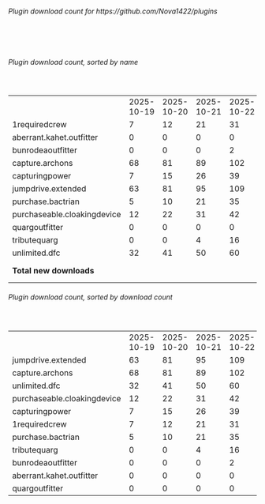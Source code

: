 <h6>Plugin download count for https://github.com/Nova1422/plugins</h6><br>
<br>
<h6>Plugin download count, sorted by name</h6><sub><sup><br>
<table>
	<tr>
		<td></td>
		<td>2025-10-19</td>
		<td>2025-10-20</td>
		<td>2025-10-21</td>
		<td>2025-10-22</td>
		<td>2025-10-23</td>
		<td>2025-10-24</td>
		<td>2025-10-25</td>
		<td>today +</td>
	</tr>
	<tr>
		<td>1requiredcrew</td>
		<td>7</td>
		<td>12</td>
		<td>21</td>
		<td>31</td>
		<td>52</td>
		<td>90</td>
		<td>105</td>
		<td>+ 15</td>
	</tr>
	<tr>
		<td>aberrant.kahet.outfitter</td>
		<td>0</td>
		<td>0</td>
		<td>0</td>
		<td>0</td>
		<td>8</td>
		<td>13</td>
		<td>19</td>
		<td>+ 6</td>
	</tr>
	<tr>
		<td>bunrodeaoutfitter</td>
		<td>0</td>
		<td>0</td>
		<td>0</td>
		<td>2</td>
		<td>18</td>
		<td>24</td>
		<td>30</td>
		<td>+ 6</td>
	</tr>
	<tr>
		<td>capture.archons</td>
		<td>68</td>
		<td>81</td>
		<td>89</td>
		<td>102</td>
		<td>123</td>
		<td>152</td>
		<td>167</td>
		<td>+ 15</td>
	</tr>
	<tr>
		<td>capturingpower</td>
		<td>7</td>
		<td>15</td>
		<td>26</td>
		<td>39</td>
		<td>62</td>
		<td>90</td>
		<td>105</td>
		<td>+ 15</td>
	</tr>
	<tr>
		<td>jumpdrive.extended</td>
		<td>63</td>
		<td>81</td>
		<td>95</td>
		<td>109</td>
		<td>134</td>
		<td>162</td>
		<td>178</td>
		<td>+ 16</td>
	</tr>
	<tr>
		<td>purchase.bactrian</td>
		<td>5</td>
		<td>10</td>
		<td>21</td>
		<td>35</td>
		<td>56</td>
		<td>85</td>
		<td>102</td>
		<td>+ 17</td>
	</tr>
	<tr>
		<td>purchaseable.cloakingdevice</td>
		<td>12</td>
		<td>22</td>
		<td>31</td>
		<td>42</td>
		<td>65</td>
		<td>94</td>
		<td>111</td>
		<td>+ 17</td>
	</tr>
	<tr>
		<td>quargoutfitter</td>
		<td>0</td>
		<td>0</td>
		<td>0</td>
		<td>0</td>
		<td>0</td>
		<td>3</td>
		<td>7</td>
		<td>+ 4</td>
	</tr>
	<tr>
		<td>tributequarg</td>
		<td>0</td>
		<td>0</td>
		<td>4</td>
		<td>16</td>
		<td>33</td>
		<td>59</td>
		<td>77</td>
		<td>+ 18</td>
	</tr>
	<tr>
		<td>unlimited.dfc</td>
		<td>32</td>
		<td>41</td>
		<td>50</td>
		<td>60</td>
		<td>79</td>
		<td>106</td>
		<td>121</td>
		<td>+ 15</td>
	</tr>
	<tr style="font-weight:bold;">
		<td>Total new downloads</td>
		<td></td>
		<td></td>
		<td></td>
		<td></td>
		<td></td>
		<td></td>
		<td></td>
		<td>+ 144</td>
	</tr>
</table>
</sub></sup>
<h6>Plugin download count, sorted by download count</h6><sub><sup><br>
<table>
	<tr>
		<td></td>
		<td>2025-10-19</td>
		<td>2025-10-20</td>
		<td>2025-10-21</td>
		<td>2025-10-22</td>
		<td>2025-10-23</td>
		<td>2025-10-24</td>
		<td>2025-10-25</td>
		<td>today +</td>
	</tr>
	<tr>
		<td>jumpdrive.extended</td>
		<td>63</td>
		<td>81</td>
		<td>95</td>
		<td>109</td>
		<td>134</td>
		<td>162</td>
		<td>178</td>
		<td>+ 16</td>
	</tr>
	<tr>
		<td>capture.archons</td>
		<td>68</td>
		<td>81</td>
		<td>89</td>
		<td>102</td>
		<td>123</td>
		<td>152</td>
		<td>167</td>
		<td>+ 15</td>
	</tr>
	<tr>
		<td>unlimited.dfc</td>
		<td>32</td>
		<td>41</td>
		<td>50</td>
		<td>60</td>
		<td>79</td>
		<td>106</td>
		<td>121</td>
		<td>+ 15</td>
	</tr>
	<tr>
		<td>purchaseable.cloakingdevice</td>
		<td>12</td>
		<td>22</td>
		<td>31</td>
		<td>42</td>
		<td>65</td>
		<td>94</td>
		<td>111</td>
		<td>+ 17</td>
	</tr>
	<tr>
		<td>capturingpower</td>
		<td>7</td>
		<td>15</td>
		<td>26</td>
		<td>39</td>
		<td>62</td>
		<td>90</td>
		<td>105</td>
		<td>+ 15</td>
	</tr>
	<tr>
		<td>1requiredcrew</td>
		<td>7</td>
		<td>12</td>
		<td>21</td>
		<td>31</td>
		<td>52</td>
		<td>90</td>
		<td>105</td>
		<td>+ 15</td>
	</tr>
	<tr>
		<td>purchase.bactrian</td>
		<td>5</td>
		<td>10</td>
		<td>21</td>
		<td>35</td>
		<td>56</td>
		<td>85</td>
		<td>102</td>
		<td>+ 17</td>
	</tr>
	<tr>
		<td>tributequarg</td>
		<td>0</td>
		<td>0</td>
		<td>4</td>
		<td>16</td>
		<td>33</td>
		<td>59</td>
		<td>77</td>
		<td>+ 18</td>
	</tr>
	<tr>
		<td>bunrodeaoutfitter</td>
		<td>0</td>
		<td>0</td>
		<td>0</td>
		<td>2</td>
		<td>18</td>
		<td>24</td>
		<td>30</td>
		<td>+ 6</td>
	</tr>
	<tr>
		<td>aberrant.kahet.outfitter</td>
		<td>0</td>
		<td>0</td>
		<td>0</td>
		<td>0</td>
		<td>8</td>
		<td>13</td>
		<td>19</td>
		<td>+ 6</td>
	</tr>
	<tr>
		<td>quargoutfitter</td>
		<td>0</td>
		<td>0</td>
		<td>0</td>
		<td>0</td>
		<td>0</td>
		<td>3</td>
		<td>7</td>
		<td>+ 4</td>
	</tr>
</table>
</sub></sup>
